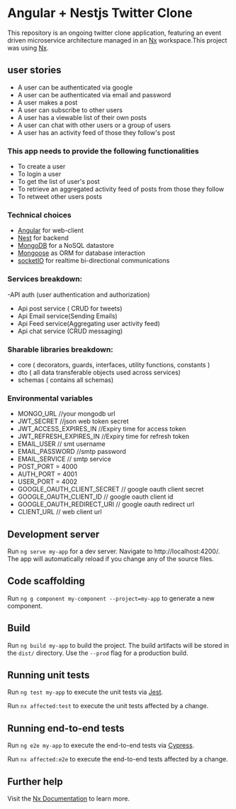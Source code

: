 # Angular + Nestjs Twitter Clone

This repository is an ongoing twitter clone application, featuring an event driven microservice architecture managed in an [Nx](https://nx.dev) workspace.This project was using [Nx](https://nx.dev).

## user stories

- A user can be authenticated via google
- A user can be authenticated via email and password
- A user makes a post
- A user can subscribe to other users
- A user has a viewable list of their own posts
- A user can chat with other users or a group of users
- A user has an activity feed of those they follow's post

### This app needs to provide the following functionalities

- To create a user
- To login a user
- To get the list of user's post
- To retrieve an aggregated activity feed of posts from those they follow
- To retweet other users posts

### Technical choices

- [Angular](https://angular.io) for web-client
- [Nest](https://nestjs.com) for backend
- [MongoDB](https://www.mongodb.com/) for a NoSQL datastore
- [Mongoose](https://mongoosejs.com/) as ORM for database interaction
- [socketIO](https://socket.io/) for realtime bi-directional communications

### Services breakdown:

-API auth (user authentication and authorization)

- Api post service ( CRUD for tweets)
- Api Email service(Sending Emails)
- Api Feed service(Aggregating user activity feed)
- Api chat service (CRUD messaging)

### Sharable libraries breakdown:

- core ( decorators, guards, interfaces, utility functions, constants )
- dto ( all data transferable objects used across services)
- schemas ( contains all schemas)

### Environmental variables

- MONGO_URL //your mongodb url
- JWT_SECRET //json web token secret
- JWT_ACCESS_EXPIRES_IN //Expiry time for access token
- JWT_REFRESH_EXPIRES_IN //Expiry time for refresh token
- EMAIL_USER // smt username
- EMAIL_PASSWORD //smtp password
- EMAIL_SERVICE // smtp service
- POST_PORT = 4000
- AUTH_PORT = 4001
- USER_PORT = 4002
- GOOGLE_OAUTH_CLIENT_SECRET // google oauth client secret
- GOOGLE_OAUTH_CLIENT_ID // google oauth client id
- GOOGLE_OAUTH_REDIRECT_URI // google oauth redirect url
- CLIENT_URL // web client url

## Development server

Run `ng serve my-app` for a dev server. Navigate to http://localhost:4200/. The app will automatically reload if you change any of the source files.

## Code scaffolding

Run `ng g component my-component --project=my-app` to generate a new component.

## Build

Run `ng build my-app` to build the project. The build artifacts will be stored in the `dist/` directory. Use the `--prod` flag for a production build.

## Running unit tests

Run `ng test my-app` to execute the unit tests via [Jest](https://jestjs.io).

Run `nx affected:test` to execute the unit tests affected by a change.

## Running end-to-end tests

Run `ng e2e my-app` to execute the end-to-end tests via [Cypress](https://www.cypress.io).

Run `nx affected:e2e` to execute the end-to-end tests affected by a change.

## Further help

Visit the [Nx Documentation](https://nx.dev/angular) to learn more.

